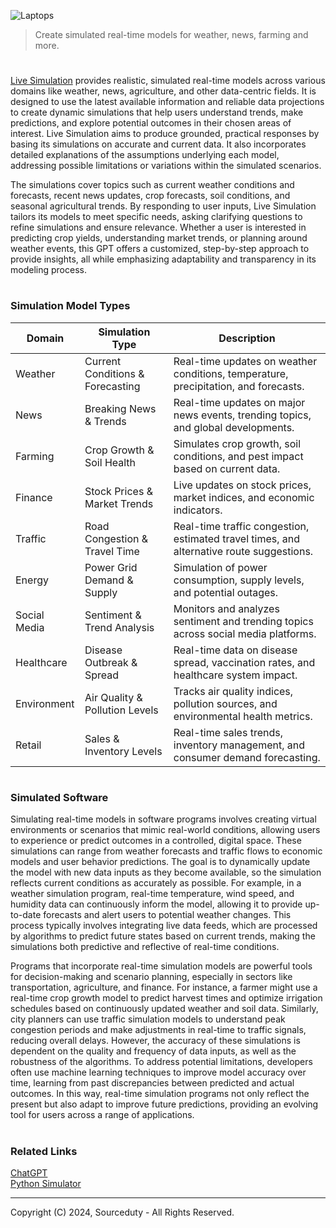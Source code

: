 ![Laptops](https://github.com/user-attachments/assets/b085297e-b2f6-4050-9f6b-cfbbaa9dcaf5)

> Create simulated real-time models for weather, news, farming and more.

#

[Live Simulation](https://chatgpt.com/g/g-8sqRruo4R-live-simulation) provides realistic, simulated real-time models across various domains like weather, news, agriculture, and other data-centric fields. It is designed to use the latest available information and reliable data projections to create dynamic simulations that help users understand trends, make predictions, and explore potential outcomes in their chosen areas of interest. Live Simulation aims to produce grounded, practical responses by basing its simulations on accurate and current data. It also incorporates detailed explanations of the assumptions underlying each model, addressing possible limitations or variations within the simulated scenarios.

The simulations cover topics such as current weather conditions and forecasts, recent news updates, crop forecasts, soil conditions, and seasonal agricultural trends. By responding to user inputs, Live Simulation tailors its models to meet specific needs, asking clarifying questions to refine simulations and ensure relevance. Whether a user is interested in predicting crop yields, understanding market trends, or planning around weather events, this GPT offers a customized, step-by-step approach to provide insights, all while emphasizing adaptability and transparency in its modeling process.

#
### Simulation Model Types

| Domain      | Simulation Type                  | Description                                                                             |
|-------------|-----------------------------------|-----------------------------------------------------------------------------------------|
| Weather     | Current Conditions & Forecasting | Real-time updates on weather conditions, temperature, precipitation, and forecasts.     |
| News        | Breaking News & Trends           | Real-time updates on major news events, trending topics, and global developments.       |
| Farming     | Crop Growth & Soil Health        | Simulates crop growth, soil conditions, and pest impact based on current data.          |
| Finance     | Stock Prices & Market Trends     | Live updates on stock prices, market indices, and economic indicators.                  |
| Traffic     | Road Congestion & Travel Time    | Real-time traffic congestion, estimated travel times, and alternative route suggestions. |
| Energy      | Power Grid Demand & Supply       | Simulation of power consumption, supply levels, and potential outages.                  |
| Social Media| Sentiment & Trend Analysis       | Monitors and analyzes sentiment and trending topics across social media platforms.      |
| Healthcare  | Disease Outbreak & Spread        | Real-time data on disease spread, vaccination rates, and healthcare system impact.      |
| Environment | Air Quality & Pollution Levels   | Tracks air quality indices, pollution sources, and environmental health metrics.        |
| Retail      | Sales & Inventory Levels         | Real-time sales trends, inventory management, and consumer demand forecasting.          |

#
### Simulated Software

Simulating real-time models in software programs involves creating virtual environments or scenarios that mimic real-world conditions, allowing users to experience or predict outcomes in a controlled, digital space. These simulations can range from weather forecasts and traffic flows to economic models and user behavior predictions. The goal is to dynamically update the model with new data inputs as they become available, so the simulation reflects current conditions as accurately as possible. For example, in a weather simulation program, real-time temperature, wind speed, and humidity data can continuously inform the model, allowing it to provide up-to-date forecasts and alert users to potential weather changes. This process typically involves integrating live data feeds, which are processed by algorithms to predict future states based on current trends, making the simulations both predictive and reflective of real-time conditions.

Programs that incorporate real-time simulation models are powerful tools for decision-making and scenario planning, especially in sectors like transportation, agriculture, and finance. For instance, a farmer might use a real-time crop growth model to predict harvest times and optimize irrigation schedules based on continuously updated weather and soil data. Similarly, city planners can use traffic simulation models to understand peak congestion periods and make adjustments in real-time to traffic signals, reducing overall delays. However, the accuracy of these simulations is dependent on the quality and frequency of data inputs, as well as the robustness of the algorithms. To address potential limitations, developers often use machine learning techniques to improve model accuracy over time, learning from past discrepancies between predicted and actual outcomes. In this way, real-time simulation programs not only reflect the present but also adapt to improve future predictions, providing an evolving tool for users across a range of applications.

#
### Related Links

[ChatGPT](https://github.com/sourceduty/ChatGPT)
<br>
[Python Simulator](https://github.com/sourceduty/Python_Simulator)

***
Copyright (C) 2024, Sourceduty - All Rights Reserved.

